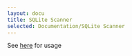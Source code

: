 ```yaml
---
layout: docu
title: SQLite Scanner
selected: Documentation/SQLite Scanner
---
```


See [here](https://github.com/duckdblabs/sqlite_scanner#usage) for usage
